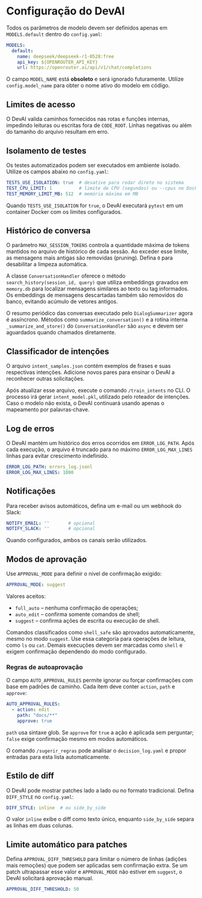 # Configuração do DevAI

Todos os parâmetros de modelo devem ser definidos apenas em `MODELS.default` dentro do `config.yaml`:

```yaml
MODELS:
  default:
    name: deepseek/deepseek-r1-0528:free
    api_key: ${OPENROUTER_API_KEY}
    url: https://openrouter.ai/api/v1/chat/completions
```

O campo `MODEL_NAME` está **obsoleto** e será ignorado futuramente. Utilize `config.model_name` para obter o nome ativo do modelo em código.


## Limites de acesso
O DevAI valida caminhos fornecidos nas rotas e funções internas, impedindo leituras ou escritas fora de `CODE_ROOT`. Linhas negativas ou além do tamanho do arquivo resultam em erro.

## Isolamento de testes

Os testes automatizados podem ser executados em ambiente isolado. Utilize os campos abaixo no `config.yaml`:

```yaml
TESTS_USE_ISOLATION: true  # desative para rodar direto no sistema
TEST_CPU_LIMIT: 1          # limite de CPU (segundos) ou --cpus no Docker
TEST_MEMORY_LIMIT_MB: 512  # memória máxima em MB
```

Quando `TESTS_USE_ISOLATION` for `true`, o DevAI executará `pytest` em um container Docker com os limites configurados.

## Histórico de conversa

O parâmetro `MAX_SESSION_TOKENS` controla a quantidade máxima de tokens mantidos no arquivo de histórico de cada sessão. Ao exceder esse limite, as mensagens mais antigas são removidas (pruning). Defina `0` para desabilitar a limpeza automática.

A classe `ConversationHandler` oferece o método `search_history(session_id, query)` que utiliza embeddings gravados em `memory.db` para localizar mensagens similares ao texto ou tag informados. Os embeddings de mensagens descartadas também são removidos do banco, evitando acúmulo de vetores antigos.

O resumo periódico das conversas executado pelo `DialogSummarizer` agora é assíncrono. Métodos como `summarize_conversation()` e a rotina interna `_summarize_and_store()` do `ConversationHandler` são `async` e devem ser aguardados quando chamados diretamente.

## Classificador de intenções

O arquivo `intent_samples.json` contém exemplos de frases e suas respectivas intenções. Adicione novos pares para ensinar o DevAI a reconhecer outras solicitações.

Após atualizar esse arquivo, execute o comando `/train_intents` no CLI. O processo irá gerar `intent_model.pkl`, utilizado pelo roteador de intenções. Caso o modelo não exista, o DevAI continuará usando apenas o mapeamento por palavras‑chave.

## Log de erros

O DevAI mantém um histórico dos erros ocorridos em `ERROR_LOG_PATH`.
Após cada execução, o arquivo é truncado para no máximo `ERROR_LOG_MAX_LINES` linhas para evitar crescimento indefinido.

```yaml
ERROR_LOG_PATH: errors_log.jsonl
ERROR_LOG_MAX_LINES: 1000
```

## Notificações

Para receber avisos automáticos, defina um e-mail ou um webhook do Slack:

```yaml
NOTIFY_EMAIL: ''       # opcional
NOTIFY_SLACK: ''       # opcional
```

Quando configurados, ambos os canais serão utilizados.

## Modos de aprovação

Use `APPROVAL_MODE` para definir o nível de confirmação exigido:

```yaml
APPROVAL_MODE: suggest
```

Valores aceitos:

- `full_auto` – nenhuma confirmação de operações;
- `auto_edit` – confirma somente comandos de shell;
- `suggest` – confirma ações de escrita ou execução de shell.

Comandos classificados como `shell_safe` são aprovados automaticamente,
mesmo no modo `suggest`. Use essa categoria para operações de leitura, como
`ls` ou `cat`. Demais execuções devem ser marcadas como `shell` e exigem
confirmação dependendo do modo configurado.

### Regras de autoaprovação

O campo `AUTO_APPROVAL_RULES` permite ignorar ou forçar confirmações
com base em padrões de caminho. Cada item deve conter `action`, `path`
e `approve`:

```yaml
AUTO_APPROVAL_RULES:
  - action: edit
    path: "docs/**"
    approve: true
```

`path` usa sintaxe glob. Se `approve` for `true` a ação é aplicada
sem perguntar; `false` exige confirmação mesmo em modos automáticos.

O comando `/sugerir_regras` pode analisar o `decision_log.yaml` e
propor entradas para esta lista automaticamente.

## Estilo de diff

O DevAI pode mostrar patches lado a lado ou no formato tradicional. Defina
`DIFF_STYLE` no `config.yaml`:

```yaml
DIFF_STYLE: inline  # ou side_by_side
```

O valor `inline` exibe o diff como texto único, enquanto `side_by_side`
separa as linhas em duas colunas.

## Limite automático para patches

Defina `APPROVAL_DIFF_THRESHOLD` para limitar o número de linhas (adições
mais remoções) que podem ser aplicadas sem confirmação extra. Se um patch
ultrapassar esse valor e `APPROVAL_MODE` não estiver em `suggest`, o DevAI
solicitará aprovação manual.

```yaml
APPROVAL_DIFF_THRESHOLD: 50
```

